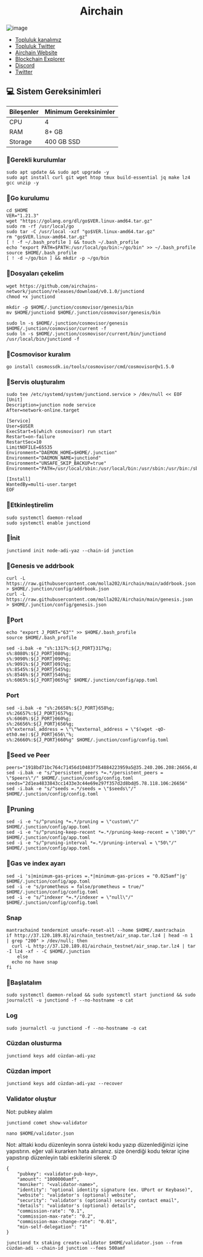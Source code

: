 <h1 align="center"> Airchain </h1>


![image](https://github.com/molla202/Airchain/assets/91562185/64b9e7f3-4739-4774-b421-635e224dcd4f)




 * [Topluluk kanalımız](https://t.me/corenodechat)<br>
 * [Topluluk Twitter](https://twitter.com/corenodeHQ)<br>
 * [Airchain Website](https://www.airchains.io)<br>
 * [Blockchain Explorer](https://testnet.airchains.io)<br>
 * [Discord](https://discord.gg/jsy8ZqrD)<br>
 * [Twitter](https://twitter.com/airchains_io)<br>

## 💻 Sistem Gereksinimleri
| Bileşenler | Minimum Gereksinimler | 
| ------------ | ------------ |
| CPU |	4|
| RAM	| 8+ GB |
| Storage	| 400 GB SSD |




### 🚧Gerekli kurulumlar
```
sudo apt update && sudo apt upgrade -y
sudo apt install curl git wget htop tmux build-essential jq make lz4 gcc unzip -y
```

### 🚧Go kurulumu
```
cd $HOME
VER="1.21.3"
wget "https://golang.org/dl/go$VER.linux-amd64.tar.gz"
sudo rm -rf /usr/local/go
sudo tar -C /usr/local -xzf "go$VER.linux-amd64.tar.gz"
rm "go$VER.linux-amd64.tar.gz"
[ ! -f ~/.bash_profile ] && touch ~/.bash_profile
echo "export PATH=$PATH:/usr/local/go/bin:~/go/bin" >> ~/.bash_profile
source $HOME/.bash_profile
[ ! -d ~/go/bin ] && mkdir -p ~/go/bin
```
### 🚧Dosyaları çekelim
```
wget https://github.com/airchains-network/junction/releases/download/v0.1.0/junctiond
chmod +x junctiond
```
```
mkdir -p $HOME/.junction/cosmovisor/genesis/bin
mv $HOME/junctiond $HOME/.junction/cosmovisor/genesis/bin
```
```
sudo ln -s $HOME/.junction/cosmovisor/genesis $HOME/.junction/cosmovisor/current -f
sudo ln -s $HOME/.junction/cosmovisor/current/bin/junctiond /usr/local/bin/junctiond -f
```
### 🚧Cosmovisor kuralım
```
go install cosmossdk.io/tools/cosmovisor/cmd/cosmovisor@v1.5.0
```
### 🚧Servis oluşturalım
```
sudo tee /etc/systemd/system/junctiond.service > /dev/null << EOF
[Unit]
Description=junction node service
After=network-online.target

[Service]
User=$USER
ExecStart=$(which cosmovisor) run start
Restart=on-failure
RestartSec=10
LimitNOFILE=65535
Environment="DAEMON_HOME=$HOME/.junction"
Environment="DAEMON_NAME=junctiond"
Environment="UNSAFE_SKIP_BACKUP=true"
Environment="PATH=/usr/local/sbin:/usr/local/bin:/usr/sbin:/usr/bin:/sbin:/bin:/usr/games:/usr/local/games:/snap/bin:$HOME/.junction/cosmovisor/current/bin"

[Install]
WantedBy=multi-user.target
EOF
```
### 🚧Etkinleştirelim
```
sudo systemctl daemon-reload
sudo systemctl enable junctiond
```
### 🚧İnit
```
junctiond init node-adi-yaz --chain-id junction
```
### 🚧Genesis ve addrbook
```
curl -L https://raw.githubusercontent.com/molla202/Airchain/main/addrbook.json > $HOME/.junction/config/addrbook.json
curl -L https://raw.githubusercontent.com/molla202/Airchain/main/genesis.json > $HOME/.junction/config/genesis.json
```
### 🚧Port
```
echo "export J_PORT="63"" >> $HOME/.bash_profile
source $HOME/.bash_profile
```
```
sed -i.bak -e "s%:1317%:${J_PORT}317%g;
s%:8080%:${J_PORT}080%g;
s%:9090%:${J_PORT}090%g;
s%:9091%:${J_PORT}091%g;
s%:8545%:${J_PORT}545%g;
s%:8546%:${J_PORT}546%g;
s%:6065%:${J_PORT}065%g" $HOME/.junction/config/app.toml
```
### Port
```
sed -i.bak -e "s%:26658%:${J_PORT}658%g;
s%:26657%:${J_PORT}657%g;
s%:6060%:${J_PORT}060%g;
s%:26656%:${J_PORT}656%g;
s%^external_address = \"\"%external_address = \"$(wget -qO- eth0.me):${J_PORT}656\"%;
s%:26660%:${J_PORT}660%g" $HOME/.junction/config/config.toml
```
### 🚧Seed ve Peer
```
peers="1918bd71bc764c71456d10483f754884223959a5@35.240.206.208:26656,48887cbb310bb854d7f9da8d5687cbfca02b9968@35.200.245.190:26656,de2e7251667dee5de5eed98e54a58749fadd23d8@34.22.237.85:26656,8b72b2f2e027f8a736e36b2350f6897a5e9bfeaa@131.153.232.69:26656,d92c7efcb453ba2edab6d80ad6e3b692e3a7e4f5@49.13.120.225:26656,5c5989b5dee8cff0b379c4f7273eac3091c3137b@57.128.74.22:56256,e09fa8cc6b06b99d07560b6c33443023e6a3b9c6@65.21.131.187:26656,0305205b9c2c76557381ed71ac23244558a51099@162.55.65.162:26656,3e5f3247d41d2c3ceeef0987f836e9b29068a3e9@168.119.31.198:56256,086d19f4d7542666c8b0cac703f78d4a8d4ec528@135.148.232.105:26656,eb4d2c546be8d2dc62d41ff5e98ef4ee96d2ff29@46.250.233.5:26656,7d6694fb464a9c9761992f695e6ba1d334403986@164.90.228.66:26656,b2e9bebc16bc35e16573269beba67ffea5932e13@95.111.239.250:26656,23152e91e3bd642bef6508c8d6bd1dbedccf9e56@95.111.237.24:26656,c1e9d12d80ec74b8ddbabdec9e0dad71337ba43f@135.181.82.176:26656,3b429f2c994fa76f9443e517fd8b72dcf60e6590@37.27.11.132:26656,84b6ccf69680c9459b3b78ca4ba80313fa9b315a@159.69.208.30:26656,e78a440c57576f3743e6aa9db00438462980927e@5.161.199.115:26656,49fb1316b22c71e455720af15dd552dafb9af39a@5.189.151.175:26656,e831fa909cce0d1807cfcf417e28e782530f5c94@161.97.66.254:26666,db38d672f66df4de01b26e1fa97e1632fbfb1bdf@173.249.57.190:26656,08a0014125bded5fe76b9dc3275b0a58b6841b43@116.203.184.36:26656,6025c1523ad0cd6926ef277cfcf46d82ebb43c21@116.203.24.46:26656,fed2e80e159a23bf9f71f980b501c2304cec2f6d@185.194.216.61:17656,1ad9bdeac0b06f585a9c64261d0705c4cbfd28e7@144.91.99.93:26656,a6384bd23bd728ffa9a8452b12fc865dadf51672@81.200.154.160:26656,5b31fdf605645b44ad615c8b79b1550540895fe5@35.214.147.230:26656,6a3a13d7631823eb6dcd00882243c913c819a125@38.242.196.100:26656,42897b24165bb42b23f1052792f673165b2b0b21@141.95.151.163:26656,c97c7a9c11cf3cb059ce89c36f7ff219daa3ada4@195.26.246.26:26656,7d162ef2392d25720d7cdb2cfdf2ccf146e32bac@49.13.234.149:26656,5a161464aa73571f1b7e22204bcf3bdb6fb71f3b@195.26.241.184:26656,bff7c802021ed3b4aaf222da9d42280bfc5dad88@65.109.139.181:26656,c284cbda3ab197001136c39c9df8e45af2038513@34.93.143.222:26656,449297568d9d6d4aa51a93f7a1b1e92e1ec38619@65.108.242.9:26656,3e182e463425dfa6d4cef83f4bdd67c98c36eba3@195.26.243.208:47656,beec52199d4b28cab6fc3b2f2a2718c6667ac46a@37.27.19.95:26656,226b9c42e81cddd185d435348cd89f87fee37279@135.181.42.46:26656,479b63df84e247c55e80cccd9abbf7100a334fcc@65.108.156.83:26656,976a0fe0a0fa205478beb66addaae3842907c3f6@37.27.48.77:32656"
sed -i.bak -e "s/^persistent_peers *=.*/persistent_peers = \"$peers\"/" $HOME/.junction/config/config.toml
seeds="2d1ea4833843cc1433e3c44e69e297f357d2d8bd@5.78.118.106:26656"
sed -i.bak -e "s/^seeds =.*/seeds = \"$seeds\"/" $HOME/.junction/config/config.toml

```

### 🚧Pruning
```
sed -i -e "s/^pruning *=.*/pruning = \"custom\"/" $HOME/.junction/config/app.toml
sed -i -e "s/^pruning-keep-recent *=.*/pruning-keep-recent = \"100\"/" $HOME/.junction/config/app.toml
sed -i -e "s/^pruning-interval *=.*/pruning-interval = \"50\"/" $HOME/.junction/config/app.toml
```
### 🚧Gas ve index ayarı
```
sed -i 's|minimum-gas-prices =.*|minimum-gas-prices = "0.025amf"|g' $HOME/.junction/config/app.toml
sed -i -e "s/prometheus = false/prometheus = true/" $HOME/.junction/config/config.toml
sed -i -e "s/^indexer *=.*/indexer = \"null\"/" $HOME/.junction/config/config.toml
```
### Snap 
```
mantrachaind tendermint unsafe-reset-all --home $HOME/.mantrachain
if http://37.120.189.81/airchain_testnet/air_snap.tar.lz4 | head -n 1 | grep "200" > /dev/null; then
  curl -L http://37.120.189.81/airchain_testnet/air_snap.tar.lz4 | tar -I lz4 -xf - -C $HOME/.junction
    else
  echo no have snap
fi
```
### 🚧Başlatalım
```
sudo systemctl daemon-reload && sudo systemctl start junctiond && sudo journalctl -u junctiond -f --no-hostname -o cat
```
### Log
```
sudo journalctl -u junctiond -f --no-hostname -o cat
```
### Cüzdan olusturma
```
junctiond keys add cüzdan-adi-yaz
```
### Cüzdan import
```
junctiond keys add cüzdan-adi-yaz --recover
```
### Validator oluştur
Not: pubkey alalım
```
junctiond comet show-validator
```

```
nano $HOME/validator.json
```
Not: alttaki kodu düzenleyin sonra üsteki kodu yazıp düzenlediğinizi içine yapıstırın. eğer vali kurarken hata alırsanız. size önerdiği kodu tekrar içine yapıstırıp düzenleyin tabi eskilerini silerek :D
```
{
	"pubkey": <validator-pub-key>,
	"amount": "1000000amf",
	"moniker": "<validator-name>",
	"identity": "optional identity signature (ex. UPort or Keybase)",
	"website": "validator's (optional) website",
	"security": "validator's (optional) security contact email",
	"details": "validator's (optional) details",
	"commission-rate": "0.1",
	"commission-max-rate": "0.2",
	"commission-max-change-rate": "0.01",
	"min-self-delegation": "1"
}
```
```
junctiond tx staking create-validator $HOME/validator.json --from cüzdan-adi --chain-id junction --fees 500amf
```








